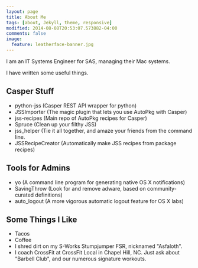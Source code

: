 ```yaml
---
layout: page
title: About Me
tags: [about, Jekyll, theme, responsive]
modified: 2014-08-08T20:53:07.573882-04:00
comments: false
image:
  feature: leatherface-banner.jpg
---
```


I am an IT Systems Engineer for SAS, managing their Mac systems.

I have written some useful things.

## Casper Stuff
- python-jss (Casper REST API wrapper for python)
- JSSImporter (The magic plugin that lets you use AutoPkg with Casper)
- jss-recipes (Main repo of AutoPkg recipes for Casper)
- Spruce (Clean up your filthy JSS)
- jss_helper (Tie it all together, and amaze your friends from the command line.
- JSSRecipeCreator (Automatically make JSS recipes from package recipes)

## Tools for Admins
- yo (A command line program for generating native OS X notifications)
- SavingThrow (Look for and remove adware, based on community-curated definitions)
- auto_logout (A more vigorous automatic logout feature for OS X labs)

## Some Things I Like
- Tacos
- Coffee
- I shred dirt on my S-Works Stumpjumper FSR, nicknamed "Asfaloth".
- I coach CrossFit at CrossFit Local in Chapel Hill, NC. Just ask about "Barbell Club", and our numerous signature workouts.
